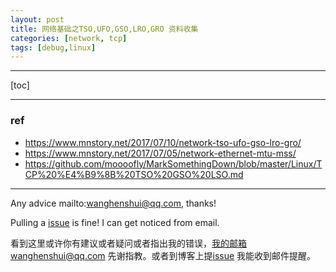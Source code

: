 ```yaml
---
layout: post
title: 网络基础之TSO,UFO,GSO,LRO,GRO 资料收集
categories: [network, tcp]
tags: [debug,linux]
---
```

  

---

[toc]

---


### ref

- https://www.mnstory.net/2017/07/10/network-tso-ufo-gso-lro-gro/
- https://www.mnstory.net/2017/07/05/network-ethernet-mtu-mss/
- https://github.com/moooofly/MarkSomethingDown/blob/master/Linux/TCP%20%E4%B9%8B%20TSO%20GSO%20LSO.md



---

Any advice mailto:wanghenshui@qq.com, thanks! 

Pulling a [issue](https://github.com/wanghenshui/wanghenshui.github.io/issues/new) is fine! I can get noticed from email.

看到这里或许你有建议或者疑问或者指出我的错误，我的邮箱wanghenshui@qq.com 先谢指教。或者到博客上提[issue](https://github.com/wanghenshui/wanghenshui.github.io/issues/new) 我能收到邮件提醒。
